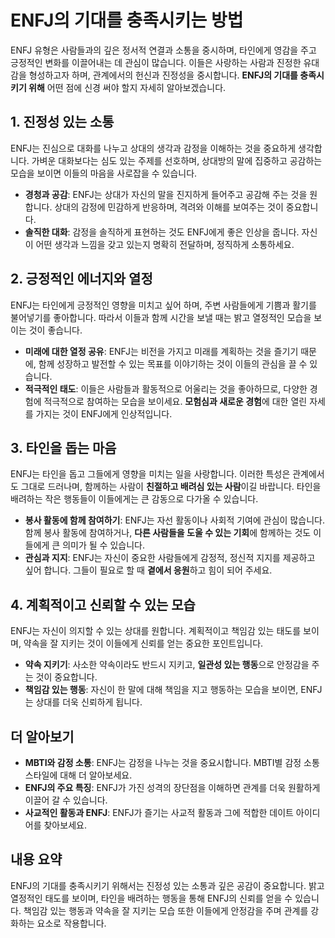 # ENFJ의 기대를 충족시키는 방법

ENFJ 유형은 사람들과의 깊은 정서적 연결과 소통을 중시하며, 타인에게 영감을 주고 긍정적인 변화를 이끌어내는 데 관심이 많습니다. 이들은 사랑하는 사람과 진정한 유대감을 형성하고자 하며, 관계에서의 헌신과 진정성을 중시합니다. **ENFJ의 기대를 충족시키기 위해** 어떤 점에 신경 써야 할지 자세히 알아보겠습니다.

## 1. 진정성 있는 소통
ENFJ는 진심으로 대화를 나누고 상대의 생각과 감정을 이해하는 것을 중요하게 생각합니다. 가벼운 대화보다는 심도 있는 주제를 선호하며, 상대방의 말에 집중하고 공감하는 모습을 보이면 이들의 마음을 사로잡을 수 있습니다.

- **경청과 공감**: ENFJ는 상대가 자신의 말을 진지하게 들어주고 공감해 주는 것을 원합니다. 상대의 감정에 민감하게 반응하며, 격려와 이해를 보여주는 것이 중요합니다.
- **솔직한 대화**: 감정을 솔직하게 표현하는 것도 ENFJ에게 좋은 인상을 줍니다. 자신이 어떤 생각과 느낌을 갖고 있는지 명확히 전달하며, 정직하게 소통하세요.

## 2. 긍정적인 에너지와 열정
ENFJ는 타인에게 긍정적인 영향을 미치고 싶어 하며, 주변 사람들에게 기쁨과 활기를 불어넣기를 좋아합니다. 따라서 이들과 함께 시간을 보낼 때는 밝고 열정적인 모습을 보이는 것이 좋습니다.

- **미래에 대한 열정 공유**: ENFJ는 비전을 가지고 미래를 계획하는 것을 즐기기 때문에, 함께 성장하고 발전할 수 있는 목표를 이야기하는 것이 이들의 관심을 끌 수 있습니다.
- **적극적인 태도**: 이들은 사람들과 활동적으로 어울리는 것을 좋아하므로, 다양한 경험에 적극적으로 참여하는 모습을 보이세요. **모험심과 새로운 경험**에 대한 열린 자세를 가지는 것이 ENFJ에게 인상적입니다.

## 3. 타인을 돕는 마음
ENFJ는 타인을 돕고 그들에게 영향을 미치는 일을 사랑합니다. 이러한 특성은 관계에서도 그대로 드러나며, 함께하는 사람이 **친절하고 배려심 있는 사람**이길 바랍니다. 타인을 배려하는 작은 행동들이 이들에게는 큰 감동으로 다가올 수 있습니다.

- **봉사 활동에 함께 참여하기**: ENFJ는 자선 활동이나 사회적 기여에 관심이 많습니다. 함께 봉사 활동에 참여하거나, **다른 사람들을 도울 수 있는 기회**에 함께하는 것도 이들에게 큰 의미가 될 수 있습니다.
- **관심과 지지**: ENFJ는 자신이 중요한 사람들에게 감정적, 정신적 지지를 제공하고 싶어 합니다. 그들이 필요로 할 때 **곁에서 응원**하고 힘이 되어 주세요.

## 4. 계획적이고 신뢰할 수 있는 모습
ENFJ는 자신이 의지할 수 있는 상대를 원합니다. 계획적이고 책임감 있는 태도를 보이며, 약속을 잘 지키는 것이 이들에게 신뢰를 얻는 중요한 포인트입니다.

- **약속 지키기**: 사소한 약속이라도 반드시 지키고, **일관성 있는 행동**으로 안정감을 주는 것이 중요합니다.
- **책임감 있는 행동**: 자신이 한 말에 대해 책임을 지고 행동하는 모습을 보이면, ENFJ는 상대를 더욱 신뢰하게 됩니다.

## 더 알아보기
- **MBTI와 감정 소통**: ENFJ는 감정을 나누는 것을 중요시합니다. MBTI별 감정 소통 스타일에 대해 더 알아보세요.
- **ENFJ의 주요 특징**: ENFJ가 가진 성격의 장단점을 이해하면 관계를 더욱 원활하게 이끌어 갈 수 있습니다.
- **사교적인 활동과 ENFJ**: ENFJ가 즐기는 사교적 활동과 그에 적합한 데이트 아이디어를 찾아보세요.

## 내용 요약
ENFJ의 기대를 충족시키기 위해서는 진정성 있는 소통과 깊은 공감이 중요합니다. 밝고 열정적인 태도를 보이며, 타인을 배려하는 행동을 통해 ENFJ의 신뢰를 얻을 수 있습니다. 책임감 있는 행동과 약속을 잘 지키는 모습 또한 이들에게 안정감을 주며 관계를 강화하는 요소로 작용합니다.